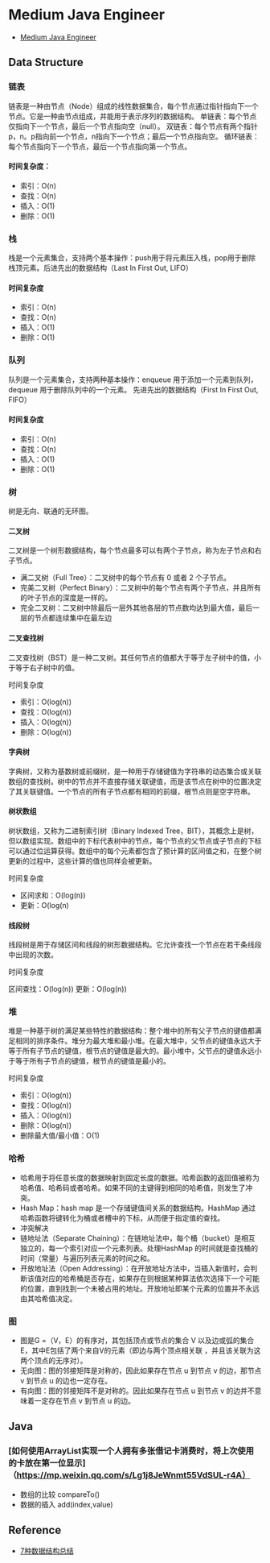 # Medium Java Engineer

* [Medium Java Engineer](medium-java.md)

## Data Structure

### 链表

链表是一种由节点（Node）组成的线性数据集合，每个节点通过指针指向下一个节点。它是一种由节点组成，并能用于表示序列的数据结构。
单链表：每个节点仅指向下一个节点，最后一个节点指向空（null）。
双链表：每个节点有两个指针p，n。p指向前一个节点，n指向下一个节点；最后一个节点指向空。
循环链表：每个节点指向下一个节点，最后一个节点指向第一个节点。

#### 时间复杂度：

* 索引：O(n)
* 查找：O(n)
* 插入：O(1)
* 删除：O(1)

### 栈

栈是一个元素集合，支持两个基本操作：push用于将元素压入栈，pop用于删除栈顶元素。后进先出的数据结构（Last In First Out, LIFO）

#### 时间复杂度

* 索引：O(n)
* 查找：O(n)
* 插入：O(1)
* 删除：O(1)

### 队列

队列是一个元素集合，支持两种基本操作：enqueue 用于添加一个元素到队列，dequeue 用于删除队列中的一个元素。
先进先出的数据结构（First In First Out, FIFO）

#### 时间复杂度

* 索引：O(n)
* 查找：O(n)
* 插入：O(1)
* 删除：O(1)

### 树

树是无向、联通的无环图。

#### 二叉树

二叉树是一个树形数据结构，每个节点最多可以有两个子节点，称为左子节点和右子节点。

* 满二叉树（Full Tree）：二叉树中的每个节点有 0 或者 2 个子节点。
* 完美二叉树（Perfect Binary）：二叉树中的每个节点有两个子节点，并且所有的叶子节点的深度是一样的。
* 完全二叉树：二叉树中除最后一层外其他各层的节点数均达到最大值，最后一层的节点都连续集中在最左边

#### 二叉查找树

二叉查找树（BST）是一种二叉树。其任何节点的值都大于等于左子树中的值，小于等于右子树中的值。

时间复杂度

* 索引：O(log(n))
* 查找：O(log(n))
* 插入：O(log(n))
* 删除：O(log(n))

#### 字典树

字典树，又称为基数树或前缀树，是一种用于存储键值为字符串的动态集合或关联数组的查找树。树中的节点并不直接存储关联键值，而是该节点在树中的位置决定了其关联键值。一个节点的所有子节点都有相同的前缀，根节点则是空字符串。

#### 树状数组

树状数组，又称为二进制索引树（Binary Indexed Tree，BIT），其概念上是树，但以数组实现。数组中的下标代表树中的节点，每个节点的父节点或子节点的下标可以通过位运算获得。数组中的每个元素都包含了预计算的区间值之和，在整个树更新的过程中，这些计算的值也同样会被更新。

时间复杂度

* 区间求和：O(log(n))
* 更新：O(log(n)

#### 线段树

线段树是用于存储区间和线段的树形数据结构。它允许查找一个节点在若干条线段中出现的次数。

时间复杂度

区间查找：O(log(n))
更新：O(log(n))

### 堆

堆是一种基于树的满足某些特性的数据结构：整个堆中的所有父子节点的键值都满足相同的排序条件。堆分为最大堆和最小堆。在最大堆中，父节点的键值永远大于等于所有子节点的键值，根节点的键值是最大的。最小堆中，父节点的键值永远小于等于所有子节点的键值，根节点的键值是最小的。

时间复杂度

* 索引：O(log(n))
* 查找：O(log(n))
* 插入：O(log(n))
* 删除：O(log(n))
* 删除最大值/最小值：O(1)

### 哈希

* 哈希用于将任意长度的数据映射到固定长度的数据。哈希函数的返回值被称为哈希值、哈希码或者哈希。如果不同的主键得到相同的哈希值，则发生了冲突。
* Hash Map：hash map 是一个存储键值间关系的数据结构。HashMap 通过哈希函数将键转化为桶或者槽中的下标，从而便于指定值的查找。
* 冲突解决
* 链地址法（Separate Chaining）：在链地址法中，每个桶（bucket）是相互独立的，每一个索引对应一个元素列表。处理HashMap 的时间就是查找桶的时间（常量）与遍历列表元素的时间之和。
* 开放地址法（Open Addressing）：在开放地址方法中，当插入新值时，会判断该值对应的哈希桶是否存在，如果存在则根据某种算法依次选择下一个可能的位置，直到找到一个未被占用的地址。开放地址即某个元素的位置并不永远由其哈希值决定。

### 图

* 图是G =（V，E）的有序对，其包括顶点或节点的集合 V 以及边或弧的集合E，其中E包括了两个来自V的元素（即边与两个顶点相关联 ，并且该关联为这两个顶点的无序对）。
* 无向图：图的邻接矩阵是对称的，因此如果存在节点 u 到节点 v 的边，那节点 v 到节点 u 的边也一定存在。
* 有向图：图的邻接矩阵不是对称的。因此如果存在节点 u 到节点 v 的边并不意味着一定存在节点 v 到节点 u 的边。


## Java

###  [如何使用ArrayList实现一个人拥有多张借记卡消费时，将上次使用的卡放在第一位显示]（https://mp.weixin.qq.com/s/Lg1j8JeWnmt55VdSUL-r4A）

* 数组的比较  compareTo()
* 数据的插入  add(index,value)

## Reference

* [7种数据结构总结](https://www.toutiao.com/a6621505917206659592/?iid=50049209260&app=news_article)